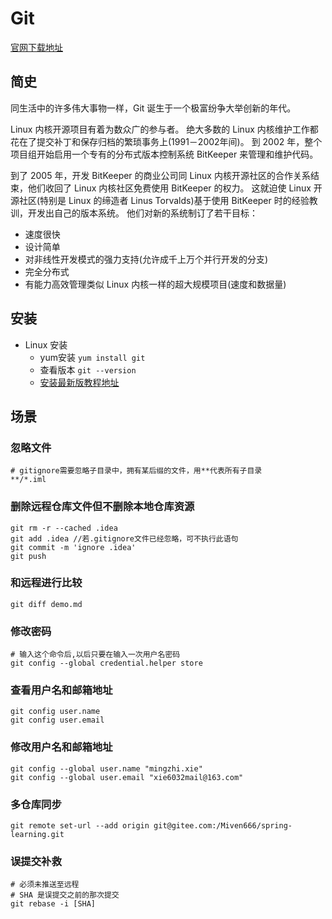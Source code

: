 # Git

[官网下载地址](https://git-scm.com/downloads)

## 简史
同生活中的许多伟大事物一样，Git 诞生于一个极富纷争大举创新的年代。

Linux 内核开源项目有着为数众广的参与者。
绝大多数的 Linux 内核维护工作都花在了提交补丁和保存归档的繁琐事务上(1991－2002年间)。
到 2002 年，整个项目组开始启用一个专有的分布式版本控制系统 BitKeeper 来管理和维护代码。

到了 2005 年，开发 BitKeeper 的商业公司同 Linux 内核开源社区的合作关系结束，他们收回了 Linux 内核社区免费使用 BitKeeper 的权力。
这就迫使 Linux 开源社区(特别是 Linux 的缔造者 Linus Torvalds)基于使用 BitKeeper 时的经验教训，开发出自己的版本系统。
他们对新的系统制订了若干目标：
- 速度很快
- 设计简单
- 对非线性开发模式的强力支持(允许成千上万个并行开发的分支)
- 完全分布式
- 有能力高效管理类似 Linux 内核一样的超大规模项目(速度和数据量)

## 安装
- Linux 安装
    - yum安装 `yum install git`
    - 查看版本 `git --version`
    - [安装最新版教程地址](https://www.cnblogs.com/BinBinStory/p/7113956.html)

## 场景
### 忽略文件
```
# gitignore需要忽略子目录中，拥有某后缀的文件，用**代表所有子目录
**/*.iml
```
### 删除远程仓库文件但不删除本地仓库资源

```shell
git rm -r --cached .idea
git add .idea //若.gitignore文件已经忽略，可不执行此语句
git commit -m 'ignore .idea'
git push
```
### 和远程进行比较 

```shell
git diff demo.md
```

### 修改密码

```shell
# 输入这个命令后,以后只要在输入一次用户名密码
git config --global credential.helper store
```
### 查看用户名和邮箱地址

```shell
git config user.name
git config user.email
```
### 修改用户名和邮箱地址

```shell
git config --global user.name "mingzhi.xie"
git config --global user.email "xie6032mail@163.com"
```

### 多仓库同步

```shell
git remote set-url --add origin git@gitee.com:/Miven666/spring-learning.git
```

### 误提交补救

```shell
# 必须未推送至远程
# SHA 是误提交之前的那次提交
git rebase -i [SHA]
```


